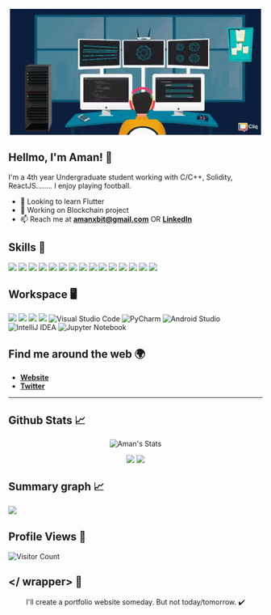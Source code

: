 <p align = "center">
  <img src="https://github.com/10xaman/10xaman/blob/main/coding.gif" alt="Coding">
</p>

## **Hellmo, I'm Aman!** 👋


I'm a 4th year Undergraduate student working with C/C++, Solidity, ReactJS........ I enjoy playing football.

- 🌱 Looking to learn Flutter
- 🔭 Working on Blockchain project
- 📫 Reach me at [**amanxbit@gmail.com**](amanxbitm@gmail.com) OR [**LinkedIn**]()


## Skills 🚀

![](https://img.shields.io/badge/C-00599C?style=for-the-badge&logo=c&logoColor=white)
![](https://img.shields.io/badge/C%23-239120?style=for-the-badge&logo=c-sharp&logoColor=white)
![](https://img.shields.io/badge/Numpy-777BB4?style=for-the-badge&logo=numpy&logoColor=white)
![](https://img.shields.io/badge/Pandas-2C2D72?style=for-the-badge&logo=pandas&logoColor=white)
![](https://img.shields.io/badge/PHP-777BB4?style=for-the-badge&logo=php&logoColor=white)
![](https://img.shields.io/badge/Python-FFD43B?style=for-the-badge&logo=python&logoColor=blue)
![](https://img.shields.io/badge/Anaconda-%2344A833.svg?style=for-the-badge&logo=anaconda&logoColor=white)
![](https://img.shields.io/badge/HTML5-E34F26?style=for-the-badge&logo=html5&logoColor=white)
![](https://img.shields.io/badge/CSS3-1572B6?style=for-the-badge&logo=css3&logoColor=white)
![](https://img.shields.io/badge/React-20232A?style=for-the-badge&logo=react&logoColor=61DAFB)
![](https://img.shields.io/badge/JavaScript-F7DF1E?style=for-the-badge&logo=javascript&logoColor=black)
![](https://img.shields.io/badge/Node.js-43853D?style=for-the-badge&logo=node.js&logoColor=white)
![](https://img.shields.io/badge/MongoDB-4EA94B?style=for-the-badge&logo=mongodb&logoColor=white)
![](https://img.shields.io/badge/MySQL-005C84?style=for-the-badge&logo=mysql&logoColor=white)
![](https://img.shields.io/badge/Xampp-F37623?style=for-the-badge&logo=xampp&logoColor=white)


## Workspace 🖥️

![](https://img.shields.io/badge/Windows-0078D6?style=for-the-badge&logo=windows&logoColor=white)
![](https://img.shields.io/badge/Kali_Linux-557C94?style=for-the-badge&logo=kali-linux&logoColor=white)
![](https://img.shields.io/badge/Linux-FCC624?style=for-the-badge&logo=linux&logoColor=black)
![](https://img.shields.io/badge/VSCode-0078D4?style=for-the-badge&logo=visual%20studio%20code&logoColor=white)
![Visual Studio Code](https://img.shields.io/badge/Visual%20Studio%20Code-0078d7.svg?style=for-the-badge&logo=visual-studio-code&logoColor=white)
![PyCharm](https://img.shields.io/badge/pycharm-143?style=for-the-badge&logo=pycharm&logoColor=black&color=black&labelColor=green)
![Android Studio](https://img.shields.io/badge/Android%20Studio-3DDC84.svg?style=for-the-badge&logo=android-studio&logoColor=white)
![IntelliJ IDEA](https://img.shields.io/badge/IntelliJIDEA-000000.svg?style=for-the-badge&logo=intellij-idea&logoColor=white)
![Jupyter Notebook](https://img.shields.io/badge/jupyter-%23FA0F00.svg?style=for-the-badge&logo=jupyter&logoColor=white)



## Find me around the web 🌍

- [**Website**]()
- [**Twitter**](https://twitter.com/10xaman)

********

## Github Stats 📈

<p align='center'>

  <p align="center"> <img src="https://github-readme-stats.vercel.app/api?username=10xaman&show_icons=true&theme=gotham" alt="Aman's Stats" /> 

</p>

<p align='center'>
  <img width='200' src="https://github-readme-stats.vercel.app/api/top-langs/?username=10xaman" />

  <img width='200' src="https://github-readme-streak-stats.herokuapp.com/?user=10xaman" /> 
</p>

## Summary graph 📈

![](https://activity-graph.herokuapp.com/graph?username=10xaman&bg_color=fffff0&color=708090&line=24292e&point=24292e&area=true&hide_border=true)

## Profile Views :eyes:
  
![Visitor Count](https://profile-counter.glitch.me/{10xaman}/count.svg) 

## </ wrapper> 🚨 
<p align = 'center'>
 I'll create a portfolio website someday. But not today/tomorrow. ✔️
</p>




